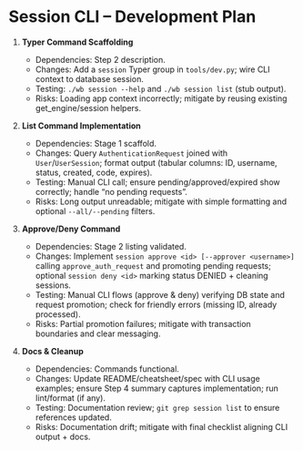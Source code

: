 # Session CLI – Development Plan

1. **Typer Command Scaffolding**
   - Dependencies: Step 2 description.
   - Changes: Add a `session` Typer group in `tools/dev.py`; wire CLI context to database session.
   - Testing: `./wb session --help` and `./wb session list` (stub output).
   - Risks: Loading app context incorrectly; mitigate by reusing existing get_engine/session helpers.

2. **List Command Implementation**
   - Dependencies: Stage 1 scaffold.
   - Changes: Query `AuthenticationRequest` joined with `User`/`UserSession`; format output (tabular columns: ID, username, status, created, code, expires).
   - Testing: Manual CLI call; ensure pending/approved/expired show correctly; handle “no pending requests”.
   - Risks: Long output unreadable; mitigate with simple formatting and optional `--all/--pending` filters.

3. **Approve/Deny Command**
   - Dependencies: Stage 2 listing validated.
   - Changes: Implement `session approve <id> [--approver <username>]` calling `approve_auth_request` and promoting pending requests; optional `session deny <id>` marking status DENIED + cleaning sessions.
   - Testing: Manual CLI flows (approve & deny) verifying DB state and request promotion; check for friendly errors (missing ID, already processed).
   - Risks: Partial promotion failures; mitigate with transaction boundaries and clear messaging.

4. **Docs & Cleanup**
   - Dependencies: Commands functional.
   - Changes: Update README/cheatsheet/spec with CLI usage examples; ensure Step 4 summary captures implementation; run lint/format (if any).
   - Testing: Documentation review; `git grep session list` to ensure references updated.
   - Risks: Documentation drift; mitigate with final checklist aligning CLI output + docs.
